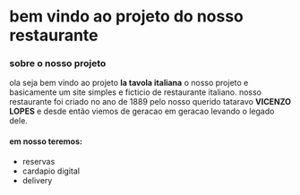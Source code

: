 #  bem vindo ao projeto do  nosso restaurante
 
### sobre o nosso projeto
ola seja bem vindo ao projeto __la tavola italiana__
o nosso projeto e basicamente um site simples e ficticio de restaurante italiano.
nosso restaurante foi criado no ano de 1889 pelo nosso querido tataravo **__VICENZO LOPES__**
e desde então viemos de geracao em geracao levando o legado dele.
#### **em nosso teremos:**
+ reservas 
+ cardapio digital
+ delivery
